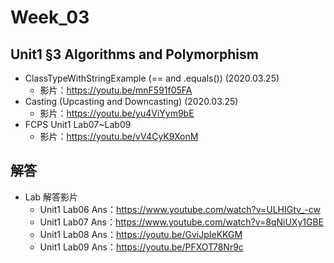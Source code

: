 # Week_03

## Unit1 §3 Algorithms and Polymorphism
   * ClassTypeWithStringExample (== and .equals()) (2020.03.25) 
      * 影片：https://youtu.be/mnF591f05FA
   * Casting (Upcasting and Downcasting) (2020.03.25)    
      * 影片：https://youtu.be/yu4ViYym9bE
   * FCPS Unit1 Lab07~Lab09
      * 影片：https://youtu.be/vV4CyK9XonM


## 解答
  * Lab 解答影片
      * Unit1 Lab06 Ans：https://www.youtube.com/watch?v=ULHIGtv_-cw
      * Unit1 Lab07 Ans：https://www.youtube.com/watch?v=8qNiUXy1GBE
      * Unit1 Lab08 Ans：https://youtu.be/GviJpIeKKGM
      * Unit1 Lab09 Ans：https://youtu.be/PFXOT78Nr9c




